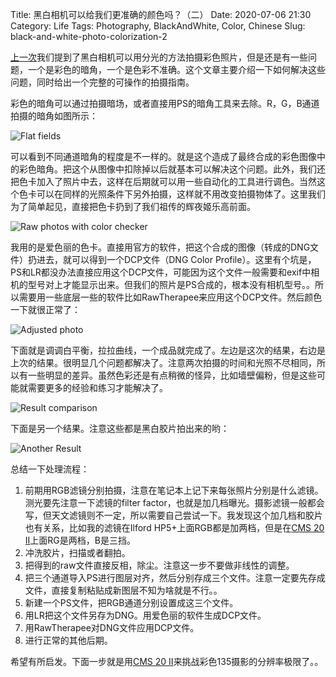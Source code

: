 Title: 黑白相机可以给我们更准确的颜色吗？（二）
Date: 2020-07-06 21:30
Category: Life
Tags: Photography, BlackAndWhite, Color, Chinese
Slug: black-and-white-photo-colorization-2

[上一次](black-and-white-photo-colorization.html)我们提到了黑白相机可以用分光的方法拍摄彩色照片，但是还是有一些问题，一个是彩色的暗角，一个是色彩不准确。这个文章主要介绍一下如何解决这些问题，同时给出一个完整的可操作的拍摄指南。

彩色的暗角可以通过拍摄暗场，或者直接用PS的暗角工具来去除。R，G，B通道拍摄的暗角如图所示：

![Flat fields](/images/blackandwhite-color-flat-field.jpg)

可以看到不同通道暗角的程度是不一样的。就是这个造成了最终合成的彩色图像中的彩色暗角。把这个从图像中扣除掉以后就基本可以解决这个问题。此外，我们还把色卡加入了照片中去，这样在后期就可以用一些自动化的工具进行调色。当然这个色卡可以在同样的光照条件下另外拍摄，这样就不用改变拍摄物体了。这里我们为了简单起见，直接把色卡扔到了我们祖传的辉夜姬乐高前面。

![Raw photos with color checker](/images/blackandwhite-color-film-3-2.jpg)

我用的是爱色丽的色卡。直接用官方的软件，把这个合成的图像（转成的DNG文件）扔进去，就可以得到一个DCP文件（DNG Color Profile）。这里有个坑是，PS和LR都没办法直接应用这个DCP文件，可能因为这个文件一般需要和exif中相机的型号对上才能显示出来。但我们的照片是PS合成的，根本没有相机型号。。所以需要用一些底层一些的软件比如RawTherapee来应用这个DCP文件。然后颜色一下就很正常了：

![Adjusted photo](/images/blackandwhite-color-result-3-2-raw.jpg)

下面就是调调白平衡，拉拉曲线，一个成品就完成了。左边是这次的结果，右边是上次的结果。很明显几个问题都解决了。注意两次拍摄的时间和光照不尽相同，所以有一些明显的差异。虽然色彩还是有点稍微的怪异，比如墙壁偏粉，但是这些可能就需要更多的经验和练习才能解决了。

![Result comparison](/images/blackandwhite-color-result-3-2.jpg)

下面是另一个结果。注意这些都是黑白胶片拍出来的哟：

![Another Result](/images/blackandwhite-color-result-4-2.jpg)

总结一下处理流程：

1. 前期用RGB滤镜分别拍摄，注意在笔记本上记下来每张照片分别是什么滤镜。测光要先注意一下滤镜的filter factor，也就是加几档曝光。摄影滤镜一般都会写，但天文滤镜则不一定，所以需要自己尝试一下。我发现这个加几档和胶片也有关系，比如我的滤镜在Ilford HP5+上面RGB都是加两档，但是在[CMS 20 II](resolution-limit-of-135-system.html)上面RG是两档，B是三挡。
2. 冲洗胶片，扫描或者翻拍。
3. 把得到的raw文件直接反相，除尘。注意这一步不要做非线性的调整。
4. 把三个通道导入PS进行图层对齐，然后分别存成三个文件。注意一定要先存成文件，直接复制粘贴成新图层不知为啥就是不行。。
5. 新建一个PS文件，把RGB通道分别设置成这三个文件。
6. 用LR把这个文件另存为DNG。用爱色丽的软件生成DCP文件。
7. 用RawTherapee对DNG文件应用DCP文件。
8. 进行正常的其他后期。

希望有所启发。下面一步就是用[CMS 20 II](resolution-limit-of-135-system.html)来挑战彩色135摄影的分辨率极限了。。

<script async data-uid="65448d4615" src="https://yage.kit.com/65448d4615/index.js"></script>
